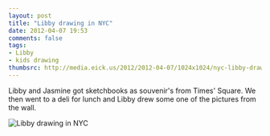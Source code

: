 ```yaml
---
layout: post
title: "Libby drawing in NYC"
date: 2012-04-07 19:53
comments: false
tags: 
- Libby
- kids drawing
thumbsrc: http://media.eick.us/2012/2012-04-07/1024x1024/nyc-libby-drawing.jpg
---
```

Libby and Jasmine got sketchbooks as souvenir's from Times' Square.  We then went to a deli for lunch and Libby drew some one of the pictures from the wall.
 



![Libby drawing in NYC](http://media.eick.us/media/photographs/2012/2012-04-07/nyc-libby-drawing.jpg)

